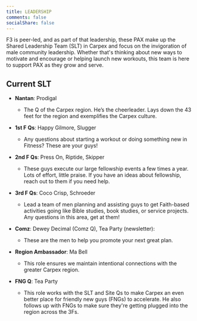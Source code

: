 ```yaml
---
title: LEADERSHIP
comments: false
socialShare: false
---
```


F3 is peer-led, and as part of that leadership, these PAX make up the Shared Leadership Team (SLT) in Carpex and focus on the invigoration of male community leadership. Whether that's thinking about new ways to motivate and encourage or helping launch new workouts, this team is here to support PAX as they grow and serve.

## Current SLT

- **Nantan**: Prodigal

  - The Q of the Carpex region. He’s the cheerleader. Lays down the 43 feet for the region and exemplifies the Carpex culture.

- **1st F Qs**: Happy Gilmore, Slugger

  - Any questions about starting a workout or doing something new in Fitness? These are your guys!

- **2nd F Qs**: Press On, Riptide, Skipper

  - These guys execute our large fellowship events a few times a year. Lots of effort, little praise. If you have an ideas about fellowship, reach out to them if you need help.

- **3rd F Qs**: Coco Crisp, Schroeder

  - Lead a team of men planning and assisting guys to get Faith-based activities going like Bible studies, book studies, or service projects. Any questions in this area, get at them!

- **Comz**: Dewey Decimal (Comz Q), Tea Party (newsletter):

  - These are the men to help you promote your next great plan.

- **Region Ambassador**: Ma Bell

  - This role ensures we maintain intentional connections with the greater Carpex region.

- **FNG Q**: Tea Party

  - This role works with the SLT and Site Qs to make Carpex an even better place for friendly new guys (FNGs) to accelerate. He also follows up with FNGs to make sure they're getting plugged into the region across the 3Fs.
